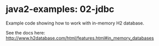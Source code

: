 # java2-examples: 02-jdbc
Example code showing how to work with in-memory H2 database.

See the docs here: http://www.h2database.com/html/features.html#in_memory_databases

